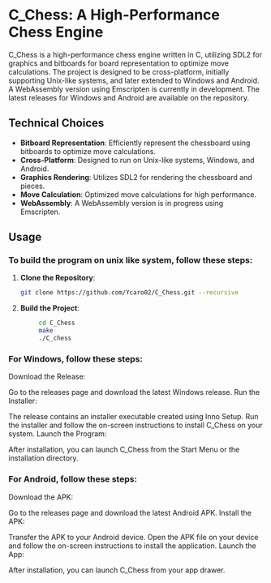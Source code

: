 # C_Chess: A High-Performance Chess Engine

C_Chess is a high-performance chess engine written in C, utilizing SDL2 for graphics and bitboards for board representation to optimize move calculations. The project is designed to be cross-platform, initially supporting Unix-like systems, and later extended to Windows and Android. A WebAssembly version using Emscripten is currently in development. The latest releases for Windows and Android are available on the repository.

## Technical Choices

- **Bitboard Representation**: Efficiently represent the chessboard using bitboards to optimize move calculations.
- **Cross-Platform**: Designed to run on Unix-like systems, Windows, and Android.
- **Graphics Rendering**: Utilizes SDL2 for rendering the chessboard and pieces.
- **Move Calculation**: Optimized move calculations for high performance.
- **WebAssembly**: A WebAssembly version is in progress using Emscripten.

## Usage

### To build the program on unix like system, follow these steps:

1. **Clone the Repository**:
   ```bash
   git clone https://github.com/Ycaro02/C_Chess.git --recursive
   ```

2. **Build the Project**:
   ```bash
		cd C_Chess
		make
		./C_chess
   ```

### For Windows, follow these steps:

Download the Release:

Go to the releases page and download the latest Windows release.
Run the Installer:

The release contains an installer executable created using Inno Setup. Run the installer and follow the on-screen instructions to install C_Chess on your system.
Launch the Program:

After installation, you can launch C_Chess from the Start Menu or the installation directory.

### For Android, follow these steps:

Download the APK:

Go to the releases page and download the latest Android APK.
Install the APK:

Transfer the APK to your Android device.
Open the APK file on your device and follow the on-screen instructions to install the application.
Launch the App:

After installation, you can launch C_Chess from your app drawer.